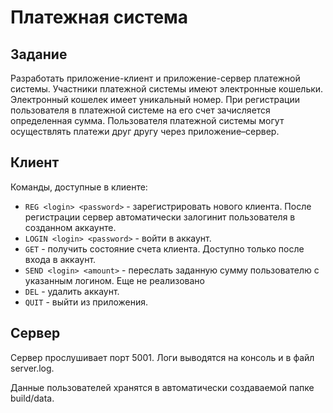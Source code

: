 # Платежная система
## Задание
Разработать приложение-клиент и приложение-сервер платежной системы. 
Участники платежной системы имеют электронные кошельки. 
Электронный кошелек имеет уникальный номер. При регистрации
пользователя в платежной системе на его счет зачисляется определенная
сумма. Пользователя платежной системы могут осуществлять платежи
друг другу через приложение–сервер.

## Клиент
Команды, доступные в клиенте:
- ```REG <login> <password>``` - зарегистрировать нового клиента. После регистрации сервер автоматически залогинит
пользователя в созданном аккаунте.
- ```LOGIN <login> <password>``` - войти в аккаунт.
- ```GET``` - получить состояние счета клиента. Доступно только после входа в аккаунт.
- ```SEND <login> <amount>``` - переслать заданную сумму пользователю с указанным логином. Еще не реализовано
- ```DEL``` - удалить аккаунт.
- ```QUIT``` - выйти из приложения. 

## Сервер
Сервер прослушивает порт 5001. Логи выводятся на консоль и в файл server.log.

Данные пользователей хранятся в автоматически создаваемой папке build/data.
